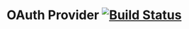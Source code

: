 # OAuth Provider [![Build Status](https://travis-ci.org/sebastianscatularo/todo-oauth-provider.png)](https://travis-ci.org/sebastianscatularo/todo-oauth-provider)